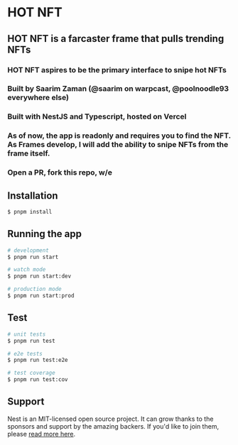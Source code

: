 # HOT NFT

## HOT NFT is a farcaster frame that pulls trending NFTs

### HOT NFT aspires to be the primary interface to snipe hot NFTs

### Built by Saarim Zaman (@saarim on warpcast, @poolnoodle93 everywhere else)

### Built with NestJS and Typescript, hosted on Vercel

### As of now, the app is readonly and requires you to find the NFT. As Frames develop, I will add the ability to snipe NFTs from the frame itself.

### Open a PR, fork this repo, w/e


## Installation

```bash
$ pnpm install
```

## Running the app

```bash
# development
$ pnpm run start

# watch mode
$ pnpm run start:dev

# production mode
$ pnpm run start:prod
```

## Test

```bash
# unit tests
$ pnpm run test

# e2e tests
$ pnpm run test:e2e

# test coverage
$ pnpm run test:cov
```

## Support

Nest is an MIT-licensed open source project. It can grow thanks to the sponsors and support by the amazing backers. If you'd like to join them, please [read more here](https://docs.nestjs.com/support).

